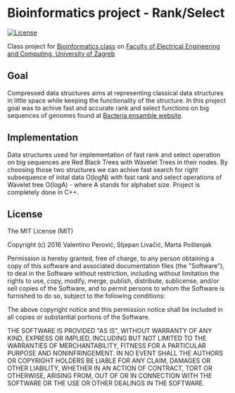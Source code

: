 # Bioinformatics project - Rank/Select


[![License](https://img.shields.io/packagist/l/doctrine/orm.svg)](https://img.shields.io/packagist/l/doctrine/orm.svg)

Class project for [Bioinformatics class](http://www.fer.unizg.hr/en/course/bio) on [Faculty of Electrical Engineering and Computing, University of Zagreb](http://www.fer.unizg.hr/en)


## Goal

Compressed data structures aims at representing classical data structures  in little space while keeping the functionality of the structure. In this project goal was to achive fast and accurate rank and select functions on big sequences of genomes found at [Bacteria ensamble website](http://bacteria.ensembl.org/index.html).

## Implementation

Data structures used for implementation of fast rank and select operation on big sequences are Red Black Trees with Wavelet Trees in their nodes. By choosing those two structures we can achive fast search for right subsequence of inital data O(logN) with fast rank and select operations of Wavelet tree O(logA) - where A stands for alphabet size. Project is completely done in C++.

License
---------
The MIT License (MIT)

Copyright (c) 2016 Valentino Perović, Stjepan Livačić, Marta Poštenjak

Permission is hereby granted, free of charge, to any person obtaining a copy
of this software and associated documentation files (the "Software"), to deal
in the Software without restriction, including without limitation the rights
to use, copy, modify, merge, publish, distribute, sublicense, and/or sell
copies of the Software, and to permit persons to whom the Software is
furnished to do so, subject to the following conditions:

The above copyright notice and this permission notice shall be included in all
copies or substantial portions of the Software.


THE SOFTWARE IS PROVIDED "AS IS", WITHOUT WARRANTY OF ANY KIND, EXPRESS OR
IMPLIED, INCLUDING BUT NOT LIMITED TO THE WARRANTIES OF MERCHANTABILITY,
FITNESS FOR A PARTICULAR PURPOSE AND NONINFRINGEMENT. IN NO EVENT SHALL THE
AUTHORS OR COPYRIGHT HOLDERS BE LIABLE FOR ANY CLAIM, DAMAGES OR OTHER
LIABILITY, WHETHER IN AN ACTION OF CONTRACT, TORT OR OTHERWISE, ARISING FROM,
OUT OF OR IN CONNECTION WITH THE SOFTWARE OR THE USE OR OTHER DEALINGS IN
THE SOFTWARE.


